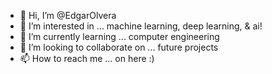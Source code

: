 - 👋 Hi, I’m @EdgarOlvera
- 👀 I’m interested in ... machine learning, deep learning, & ai!
- 🌱 I’m currently learning ... computer engineering
- 💞️ I’m looking to collaborate on ... future projects
- 📫 How to reach me ... on here :)

<!---
EdgarOlvera/EdgarOlvera is a ✨ special ✨ repository because its `README.md` (this file) appears on your GitHub profile.
You can click the Preview link to take a look at your changes.
--->

